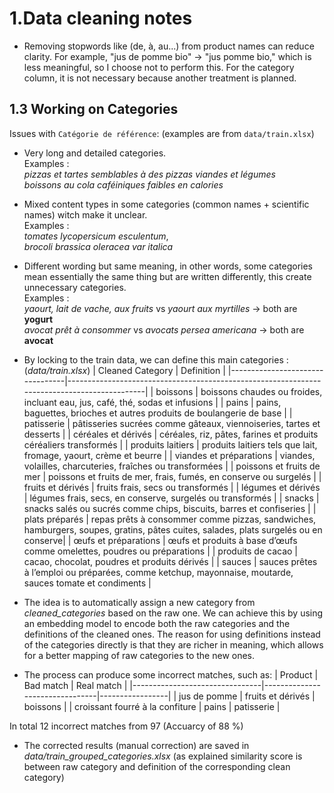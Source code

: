 # 1.Data cleaning notes

- Removing stopwords like (de, à, au...) from product names can reduce clarity. For example, "jus de pomme bio" → "jus pomme bio," which is less meaningful, so I choose not to perform this. For the category column, it is not necessary because another treatment is planned.

## 1.3 Working on Categories

Issues with `Catégorie de référence`: (examples are from `data/train.xlsx`)

- Very long and detailed categories. <br>
  Examples :<br>
  _pizzas et tartes semblables à des pizzas viandes et légumes_<br>
  _boissons au cola caféiniques faibles en calories_

- Mixed content types in some categories (common names + scientific names) witch make it unclear. <br>
  Examples :<br>
  _tomates lycopersicum esculentum_,<br>
  _brocoli brassica oleracea var italica_

- Different wording but same meaning, in other words, some categories mean essentially the same thing but are written differently, this create unnecessary categories.<br>
  Examples :<br>
  _yaourt, lait de vache, aux fruits_ vs _yaourt aux myrtilles_ -> both are **yogurt** <br>
  _avocat prêt à consommer_ vs _avocats persea americana_ -> both are **avocat**

- By locking to the train data, we can define this main categories : (_data/train.xlsx_)
  | Cleaned Category | Definition |
  |---------------------------------|---------------------------------------------------------------------------------------------|
  | boissons | boissons chaudes ou froides, incluant eau, jus, café, thé, sodas et infusions |
  | pains | pains, baguettes, brioches et autres produits de boulangerie de base |
  | patisserie | pâtisseries sucrées comme gâteaux, viennoiseries, tartes et desserts |
  | céréales et dérivés | céréales, riz, pâtes, farines et produits céréaliers transformés |
  | produits laitiers | produits laitiers tels que lait, fromage, yaourt, crème et beurre |
  | viandes et préparations | viandes, volailles, charcuteries, fraîches ou transformées |
  | poissons et fruits de mer | poissons et fruits de mer, frais, fumés, en conserve ou surgelés |
  | fruits et dérivés | fruits frais, secs ou transformés |
  | légumes et dérivés | légumes frais, secs, en conserve, surgelés ou transformés |
  | snacks | snacks salés ou sucrés comme chips, biscuits, barres et confiseries |
  | plats préparés | repas prêts à consommer comme pizzas, sandwiches, hamburgers, soupes, gratins, pâtes cuites, salades, plats surgelés ou en conserve|
  | œufs et préparations | œufs et produits à base d’œufs comme omelettes, poudres ou préparations |
  | produits de cacao | cacao, chocolat, poudres et produits dérivés |
  | sauces | sauces prêtes à l’emploi ou préparées, comme ketchup, mayonnaise, moutarde, sauces tomate et condiments |

- The idea is to automatically assign a new category from _cleaned_categories_ based on the raw one. We can achieve this by using an embedding model to encode both the raw categories and the definitions of the cleaned ones. The reason for using definitions instead of the categories directly is that they are richer in meaning, which allows for a better mapping of raw categories to the new ones.
- The process can produce some incorrect matches, such as:
  | Product | Bad match | Real match |
  |--------------------------------|--------------------------------|-----------------|
  | jus de pomme | fruits et dérivés | boissons |
  | croissant fourré à la confiture | pains | patisserie |

In total 12 incorrect matches from 97 (Accuarcy of 88 %)

- The corrected results (manual correction) are saved in _data/train_grouped_categories.xlsx_ (as explained similarity score is between raw category and definition of the corresponding clean category)
